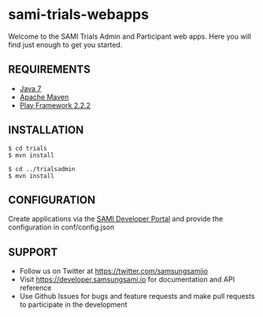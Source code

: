 sami-trials-webapps
===================

Welcome to the SAMI Trials Admin and Participant web apps. Here you will find just enough to get you started.

## REQUIREMENTS

* [Java 7](https://java.com/en/download/manual_java7.jsp)
* [Apache Maven](http://maven.apache.org/download.cgi)
* [Play Framework 2.2.2](https://www.playframework.com/download#older-versions)

## INSTALLATION

```
$ cd trials
$ mvn install

$ cd ../trialsadmin
$ mvn install
```

## CONFIGURATION

Create applications via the [SAMI Developer Portal](https://devportal.samsungsami.io) and provide the configuration in conf/config.json

## SUPPORT

* Follow us on Twitter at <https://twitter.com/samsungsamiio>
* Visit <https://developer.samsungsami.io> for documentation and API reference
* Use Github Issues for bugs and feature requests and make pull requests to participate in the development

